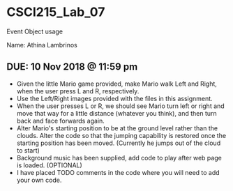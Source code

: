 # CSCI215_Lab_07
Event Object usage

Name: Athina Lambrinos

## DUE: 10 Nov 2018 @ 11:59 pm


* Given the little Mario game provided, make Mario walk Left and Right, when the user press L and R, respectively.
* Use the Left/Right images provided with the files in this assignment. 
* When the user presses L or R, we should see Mario turn left or right and move that way for a little distance (whatever you think), and then turn back and face forwards again. 
* Alter Mario's starting position to be at the ground level rather than the clouds. Alter the code so that the jumping capability is restored once the starting position has been moved. (Currently he jumps out of the cloud to start)
* Background music has been supplied, add code to play after web page is loaded. (OPTIONAL)
* I have placed TODO comments in the code where you will need to add your own code.

